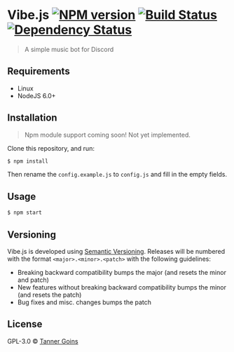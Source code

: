 # Vibe.js [![NPM version][npm-image]][npm-url] [![Build Status][travis-image]][travis-url] [![Dependency Status][daviddm-image]][daviddm-url]
> A simple music bot for Discord

## Requirements
- Linux
- NodeJS 6.0+

## Installation
> Npm module support coming soon! Not yet implemented.

Clone this repository, and run:
```sh
$ npm install
```

Then rename the `config.example.js` to `config.js` and fill in the empty fields.

## Usage

```sh
$ npm start
```

## Versioning
Vibe.js is developed using [Semantic Versioning](semver.org). Releases will be numbered with the format `<major>.<minor>.<patch>` with the following guidelines:

- Breaking backward compatibility bumps the major (and resets the minor and patch)
- New features without breaking backward compatibility bumps the minor (and resets the patch)
- Bug fixes and misc. changes bumps the patch

## License

GPL-3.0 © [Tanner Goins]()


[npm-image]: https://badge.fury.io/js/vibe.js.svg
[npm-url]: https://npmjs.org/package/vibe.js
[travis-image]: https://travis-ci.org/tannerz28/vibe-discord-music-bot.svg?branch=master
[travis-url]: https://travis-ci.org/tannerz28/vibe.js
[daviddm-image]: https://david-dm.org/tannerz28/vibe.js.svg?theme=shields.io
[daviddm-url]: https://david-dm.org/tannerz28/vibe.js

